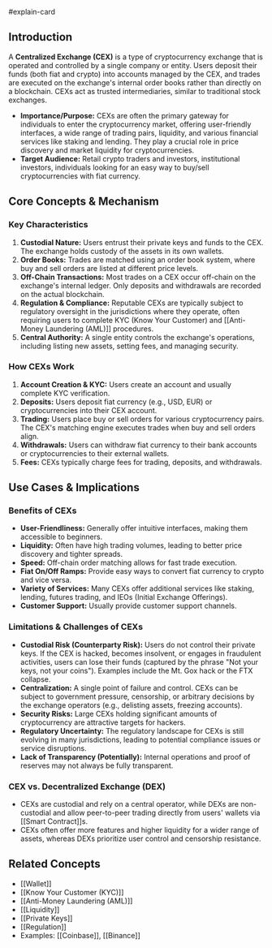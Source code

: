 #explain-card

## Introduction

A **Centralized Exchange (CEX)** is a type of cryptocurrency exchange that is operated and controlled by a single company or entity. Users deposit their funds (both fiat and crypto) into accounts managed by the CEX, and trades are executed on the exchange's internal order books rather than directly on a blockchain. CEXs act as trusted intermediaries, similar to traditional stock exchanges.

- **Importance/Purpose:** CEXs are often the primary gateway for individuals to enter the cryptocurrency market, offering user-friendly interfaces, a wide range of trading pairs, liquidity, and various financial services like staking and lending. They play a crucial role in price discovery and market liquidity for cryptocurrencies.
- **Target Audience:** Retail crypto traders and investors, institutional investors, individuals looking for an easy way to buy/sell cryptocurrencies with fiat currency.

## Core Concepts & Mechanism

### Key Characteristics

1.  **Custodial Nature:** Users entrust their private keys and funds to the CEX. The exchange holds custody of the assets in its own wallets.
2.  **Order Books:** Trades are matched using an order book system, where buy and sell orders are listed at different price levels.
3.  **Off-Chain Transactions:** Most trades on a CEX occur off-chain on the exchange's internal ledger. Only deposits and withdrawals are recorded on the actual blockchain.
4.  **Regulation & Compliance:** Reputable CEXs are typically subject to regulatory oversight in the jurisdictions where they operate, often requiring users to complete KYC (Know Your Customer) and [[Anti-Money Laundering (AML)]] procedures.
5.  **Central Authority:** A single entity controls the exchange's operations, including listing new assets, setting fees, and managing security.

### How CEXs Work

1.  **Account Creation & KYC:** Users create an account and usually complete KYC verification.
2.  **Deposits:** Users deposit fiat currency (e.g., USD, EUR) or cryptocurrencies into their CEX account.
3.  **Trading:** Users place buy or sell orders for various cryptocurrency pairs. The CEX's matching engine executes trades when buy and sell orders align.
4.  **Withdrawals:** Users can withdraw fiat currency to their bank accounts or cryptocurrencies to their external wallets.
5.  **Fees:** CEXs typically charge fees for trading, deposits, and withdrawals.

## Use Cases & Implications

### Benefits of CEXs

- **User-Friendliness:** Generally offer intuitive interfaces, making them accessible to beginners.
- **Liquidity:** Often have high trading volumes, leading to better price discovery and tighter spreads.
- **Speed:** Off-chain order matching allows for fast trade execution.
- **Fiat On/Off Ramps:** Provide easy ways to convert fiat currency to crypto and vice versa.
- **Variety of Services:** Many CEXs offer additional services like staking, lending, futures trading, and IEOs (Initial Exchange Offerings).
- **Customer Support:** Usually provide customer support channels.

### Limitations & Challenges of CEXs

- **Custodial Risk (Counterparty Risk):** Users do not control their private keys. If the CEX is hacked, becomes insolvent, or engages in fraudulent activities, users can lose their funds (captured by the phrase "Not your keys, not your coins"). Examples include the Mt. Gox hack or the FTX collapse.
- **Centralization:** A single point of failure and control. CEXs can be subject to government pressure, censorship, or arbitrary decisions by the exchange operators (e.g., delisting assets, freezing accounts).
- **Security Risks:** Large CEXs holding significant amounts of cryptocurrency are attractive targets for hackers.
- **Regulatory Uncertainty:** The regulatory landscape for CEXs is still evolving in many jurisdictions, leading to potential compliance issues or service disruptions.
- **Lack of Transparency (Potentially):** Internal operations and proof of reserves may not always be fully transparent.

### CEX vs. Decentralized Exchange (DEX)

- CEXs are custodial and rely on a central operator, while DEXs are non-custodial and allow peer-to-peer trading directly from users' wallets via [[Smart Contract]]s.
- CEXs often offer more features and higher liquidity for a wider range of assets, whereas DEXs prioritize user control and censorship resistance.

## Related Concepts

- [[Wallet]]
- [[Know Your Customer (KYC)]]
- [[Anti-Money Laundering (AML)]]
- [[Liquidity]]
- [[Private Keys]]
- [[Regulation]]
- Examples: [[Coinbase]], [[Binance]]
